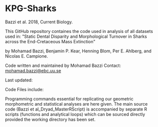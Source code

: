 # KPG-Sharks
Bazzi et al. 2018, Current Biology.

This GitHub repository containes the code used in analysis of all datasets used in: 
"Static Dental Disparity and Morphological Turnover in Sharks across the End-Cretaceous Mass Extinction"

by Mohamad Bazzi, Benjamin P. Kear, Henning Blom, Per E. Ahlberg, and Nicolas E. Campione.

Code written and maintained by Mohamad Bazzi
Contact: mohamad.bazzi@ebc.uu.se

Last updated:

Code Files include:

Programming commands essential for replicating our geometric morphometric and statistical analyses are here given. The main source code (Bazzi et al_Dryad_MasterRScript) is accompanied by separate R scripts (functions and analytical loops) which can be sourced directly provided the working directory has been set.
